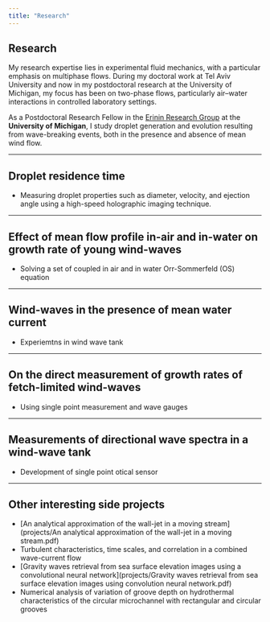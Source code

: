 ```yaml
---
title: "Research"
---
```


## Research

My research expertise lies in experimental fluid mechanics, with a particular emphasis on multiphase flows. During my doctoral work at Tel Aviv University and now in my postdoctoral research at the University of Michigan, my focus has been on two-phase flows, particularly air–water interactions in controlled laboratory settings.

As a Postdoctoral Research Fellow in the [Erinin Research Group](https://erinin.engin.umich.edu/) at the **University of Michigan**, I study droplet generation and evolution resulting from wave-breaking events, both in the presence and absence of mean wind flow.

---
## Droplet residence time 

- Measuring droplet properties such as diameter, velocity, and ejection angle using a high-speed holographic imaging technique. 

---
## Effect of mean flow profile in-air and in-water on growth rate of young wind-waves

- Solving a set of coupled in air and in water Orr-Sommerfeld (OS) equation

---
## Wind-waves in the presence of mean water current

- Experiemtns in wind wave tank

---
## On the direct measurement of growth rates of fetch-limited wind-waves

- Using single point measurement and wave gauges

---
## Measurements of directional wave spectra in a wind-wave tank

- Development of single point otical sensor
 
---
## Other interesting side projects
- [An analytical approximation of the wall-jet in a moving stream](projects/An analytical approximation of the wall-jet in a moving stream.pdf)
- Turbulent characteristics, time scales, and correlation in a combined wave-current flow
- [Gravity waves retrieval from sea surface elevation images using a convolutional neural network](projects/Gravity waves retrieval from sea surface elevation images using convolution neural network.pdf)
- Numerical analysis of variation of groove depth on hydrothermal characteristics of the circular microchannel with rectangular and circular grooves
